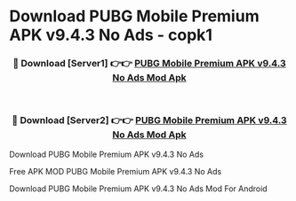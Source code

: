 # Download PUBG Mobile Premium APK v9.4.3 No Ads - copk1



<div align="center">
<h3>🔴 Download [Server1] 👉👉 <a href="https://momento.my/?title=PUBG_Mobile_Premium_APK_v9.4.3_No_Ads">PUBG Mobile Premium APK v9.4.3 No Ads Mod Apk</a></h3><br>

<h3>🔴 Download [Server2] 👉👉 <a href="https://momento.my/?title=PUBG_Mobile_Premium_APK_v9.4.3_No_Ads">PUBG Mobile Premium APK v9.4.3 No Ads Mod Apk</a></h3>
</div>



Download PUBG Mobile Premium APK v9.4.3 No Ads 

Free APK MOD PUBG Mobile Premium APK v9.4.3 No Ads 

Download PUBG Mobile Premium APK v9.4.3 No Ads Mod For Android
